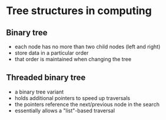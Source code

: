 
<!-- ======================================================================= -->
# Tree structures in computing

<!-- ======================================================================= -->
## Binary tree

* each node has no more than two child nodes (left and right)
* store data in a particular order
* that order is maintained when changing the tree

<!-- ======================================================================= -->
## Threaded binary tree

* a binary tree variant
* holds additional pointers to speed up traversals
* the pointers reference the next/previous node in the search
* essentially allows a "list"-based traversal
